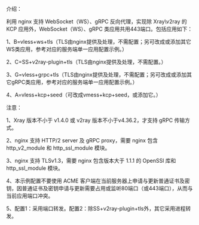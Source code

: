 介绍：

利用 nginx 支持 WebSocket（WS）、gRPC 反向代理，实现除 Xray\v2ray 的 KCP 应用外，WebSocket（WS）、gRPC 类应用共用443端口。包括应用如下：

1、B=vless+ws+tls（TLS由nginx提供及处理，不需配置；另可改成或添加其它WS类应用，参考对应的服务端单一应用配置示例。）

2、C=SS+v2ray-plugin+tls（TLS由nginx提供及处理，不需配置。）

3、G=vless+grpc+tls（TLS由nginx提供及处理，不需配置；另可改成或添加其它gRPC类应用，参考对应的服务端单一应用配置示例。）

4、A=vless+kcp+seed（可改成vmess+kcp+seed，或添加它。）

注意：

1、Xray 版本不小于 v1.4.0 或 v2ray 版本不小于v4.36.2，才支持 gRPC 传输方式。

2、nginx 支持 HTTP/2 server 及 gRPC proxy，需要 nginx 包含 http_v2_module 和 http_ssl_module 模块。

3、nginx 支持 TLSv1.3，需要 nginx 包含版本大于 1.1.1 的 OpenSSl 库和 http_ssl_module 模块。

4、本示例配置不要使用 ACME 客户端在当前服务器上申请与更新普通证书及密钥，因普通证书及密钥申请与更新需要占用或监听80端口（或443端口），从而与当前应用端口冲突。

5、配置1：采用端口转发。配置2：除SS+v2ray-plugin+tls外，其它采用进程转发。
